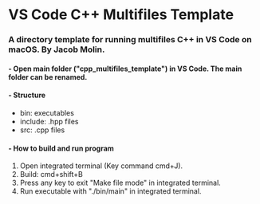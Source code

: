 # VS Code C++ Multifiles Template
### A directory template for running multifiles C++ in VS Code on macOS. By Jacob Molin.

#### - Open main folder ("cpp_multifiles_template") in VS Code. The main folder can be renamed.

#### - Structure
- bin: executables
- include: .hpp files
- src: .cpp files

#### - How to build and run program
1. Open integrated terminal (Key command cmd+J).
2. Build: cmd+shift+B
3. Press any key to exit "Make file mode" in integrated terminal.
4. Run executable with "./bin/main" in integrated terminal.